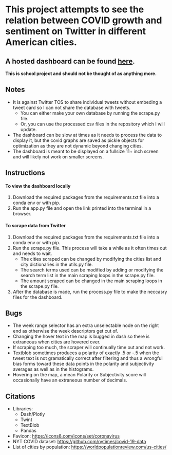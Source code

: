 # This project attempts to see the relation between COVID growth and sentiment on Twitter in different American cities.

## A hosted dashboard can be found [here](https://covid-twitter-sentiment.herokuapp.com/).

**This is school project and should not be thought of as anything more.**

## Notes
- It is against Twitter TOS to share individual tweets without embeding a tweet card so I can not share the database with tweets.
    - You can either make your own database by running the scrape<span>.</span>py file.
    - Or, you can use the processed csv files in the repository which I will update.
- The dashboard can be slow at times as it needs to process the data to display it, but the covid graphs are saved as pickle objects for optimization as they are not dynamic beyond changing cities. 
- The dashboard is meant to be displayed on a fullsize 11+ inch screen and will likely not work on smaller screens.

## Instructions

#### To view the dashboard locally
1. Download the required packages from the requirements.txt file into a conda env or with pip.
2. Run the app<span>.</span>py file and open the link printed into the terminal in a browser.

#### To scrape data from Twitter
1. Download the required packages from the requirements.txt file into a conda env or with pip.
2. Run the scrape.py file. This process will take a while as it often times out and needs to wait. 
    - The cities scraped can be changed by modifying the cities list and city dictionaries in the utils<span>.</span>py file.
    - The search terms used can be modified by adding or modifying the search term list in the main scraping loops in the scrape<span>.</span>py file. 
    - The amount scraped can be changed in the main scraping loops in the scrape<span>.</span>py file.
3. After the database is made, run the process<span>.</span>py file to make the neccasry files for the dashboard.

## Bugs
- The week range selector has an extra unselectable node on the right end as otherwise the week descriptors get cut of.
- Changing the hover text in the map is bugged in dash so there is extraneous when cities are hovered over.
- If scraping too much, the scraper will continually time out and not work.
- Textblob sometimes produces a polarity of exactly .5 or -.5 when the tweet text is not gramatically correct after filtering and thus a wrongful bias forms toward these data points in the polarity and subjectivity averages as well as in the histograms.
- Hovering on the map, a mean Polarity or Subjectivity score will occasionally have an extraneous number of decimals. 

## Citations
- Libraries:
    - Dash/Plotly
    - Twint
    - TextBlob
    - Pandas
- Favicon: https://icons8.com/icons/set/coronavirus
- NYT COVID dataset: https://github.com/nytimes/covid-19-data
- List of cities by population: https://worldpopulationreview.com/us-cities/